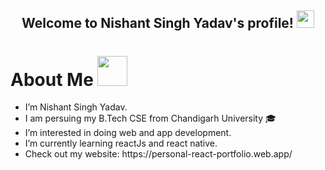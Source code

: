<h2 align="center">
  Welcome to Nishant Singh Yadav's profile!
  <img src="https://i.giphy.com/media/1r8YvFB47nAsAy36mp/giphy.webp" width="28">
</h2>

<h1>About Me <img src="https://media0.giphy.com/media/GHwS8CO6u59bUqThTd/giphy_s.gif" width="48" /></h1>
<ul>
  <li> I’m Nishant Singh Yadav.</li>
  <li>I am persuing my B.Tech CSE from Chandigarh University 🎓</li>
  <li> I’m interested in doing web and app development.</li>
<li>I’m currently learning reactJs and react native.</li>
  <li>Check out my website: https://personal-react-portfolio.web.app/ </li>
</ul>

<!---
yadavNishant2020/yadavNishant2020 is a ✨ special ✨ repository because its `README.md` (this file) appears on your GitHub profile.
You can click the Preview link to take a look at your changes.
--->
